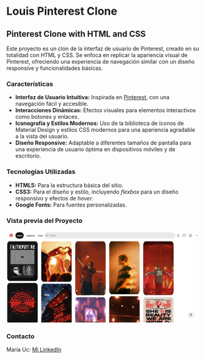 # Louis Pinterest Clone

## Pinterest Clone with HTML and CSS

Este proyecto es un clon de la interfaz de usuario de Pinterest, creado en su totalidad con HTML y CSS. Se enfoca en replicar la apariencia visual de Pinterest, ofreciendo una experiencia de navegación similar con un diseño responsive y funcionalidades básicas.

### Características
+ **Interfaz de Usuario Intuitiva:** Inspirada en [Pinterest](https://www.pinterest.com.mx/), con una navegación fácil y accesible.
+ **Interacciones Dinámicas:** Efectos visuales para elementos interactivos como botones y enlaces.
+ **Iconografía y Estilos Modernos:** Uso de la biblioteca de íconos de Material Design y estilos CSS modernos para una apariencia agradable a la vista del usuario.
+ **Diseño Responsive:** Adaptable a diferentes tamaños de pantalla para una experiencia de usuario óptima en dispositivos móviles y de escritorio.

### Tecnologías Utilizadas
+ **HTML5:** Para la estructura básica del sitio.
+ **CSS3:** Para el diseño y estilo, incluyendo _flexbox_ para un diseño responsivo y efectos de _hover_.
+ **Google Fonts:** Para fuentes personalizadas.

### Vista previa del Proyecto
![Demo](/imagenes/louis_pinterest_screen.png)

### Contacto
Maria Uc: [Mi LinkedIn](https://www.linkedin.com/in/mar%C3%ADa-uc-113275250/)
